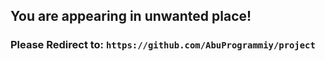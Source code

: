 ## You are appearing in unwanted place!
### Please Redirect to: `https://github.com/AbuProgrammiy/project`

